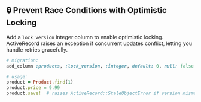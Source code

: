 ## 🔒 Prevent Race Conditions with Optimistic Locking

Add a `lock_version` integer column to enable optimistic locking. ActiveRecord raises an exception if concurrent updates conflict, letting you handle retries gracefully.

```ruby
# migration:
add_column :products, :lock_version, :integer, default: 0, null: false

# usage:
product = Product.find(1)
product.price = 9.99
product.save!  # raises ActiveRecord::StaleObjectError if version mismatches
```